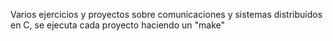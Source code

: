 Varios ejercicios y proyectos sobre comunicaciones y sistemas distribuidos en C, se ejecuta cada proyecto haciendo un "make"
